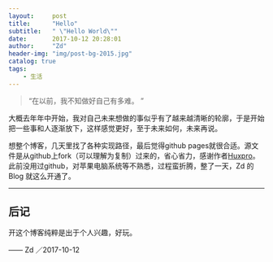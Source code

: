 ```yaml
---
layout:     post
title:      "Hello"
subtitle:   " \"Hello World\""
date:       2017-10-12 20:28:01
author:     "Zd"
header-img: "img/post-bg-2015.jpg"
catalog: true
tags:
    - 生活
---
```


> “在以前，我不知做好自己有多难。 ”

大概去年年中开始，我对自己未来想做的事似乎有了越来越清晰的轮廓，于是开始把一些事和人逐渐放下，这样感觉更好，至于未来如何，未来再说。

想整个博客，几天里找了各种实现路径，最后觉得github pages就很合适。源文件是从github上fork（可以理解为复制）过来的，省心省力，感谢作者[Huxpro](https://github.com/Huxpro/huxpro.github.io)。
此前没用过github，对苹果电脑系统等不熟悉，过程蛮折腾，整了一天，Zd 的 Blog 就这么开通了。

---

## 后记

开这个博客纯粹是出于个人兴趣，好玩。



—— Zd ／2017-10-12


